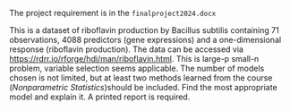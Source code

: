 The project requirement is in the `finalproject2024.docx`

This is a dataset of riboflavin production by Bacillus subtilis containing 71 observations, 4088 predictors (gene expressions) and a one-dimensional response (riboflavin production). The data can be accessed via https://rdrr.io/rforge/hdi/man/riboflavin.html. This is large-p small-n problem, variable selection seems applicable. The number of models chosen is not limited, but at least two methods learned from the course ($Nonparametric\ Statistics$)should be included. Find the most appropriate model and explain it. A printed report is required.

